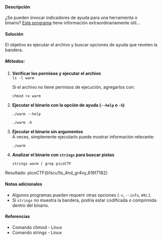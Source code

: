 #### Descripción

¿Se pueden invocar indicadores de ayuda para una herramienta o binario? [Este programa](https://mercury.picoctf.net/static/beec4f433e5ee5bfcd71bba8d5863faf/warm) tiene información extraordinariamente útil...

#### Solución

El objetivo es ejecutar el archivo y buscar opciones de ayuda que revelen la bandera.

##### Métodos:

1. **Verificar los permisos y ejecutar el archivo**    
    `ls -l warm`
    
    Si el archivo no tiene permisos de ejecución, agregarlos con:
    
    `chmod +x warm`
    
2. **Ejecutar el binario con la opción de ayuda (`--help` o `-h`)**
        
    `./warm --help`
    
    `./warm -h`
    
3. **Ejecutar el binario sin argumentos**  
    A veces, simplemente ejecutarlo puede mostrar información relevante:
    
    `./warm`
    
4. **Analizar el binario con `strings` para buscar pistas**
        
    `strings warm | grep picoCTF`

Resultado:
picoCTF{b1scu1ts_4nd_gr4vy_616f7182}

#### Notas adicionales

- Algunos programas pueden requerir otras opciones (`-v`, `--info`, etc.).
- Si `strings` no muestra la bandera, podría estar codificada o comprimida dentro del binario.

#### Referencias

- Comando chmod - Linux
- Comando strings - Linux
